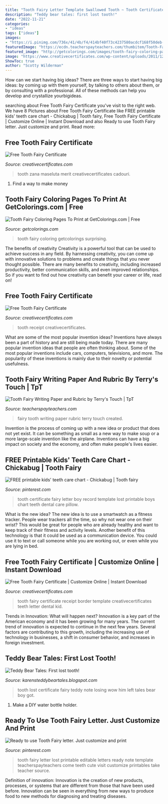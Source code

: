 ```yaml
---
title: "Tooth Fairy Letter Template Swallowed Tooth ~ Tooth Certificate Fairy Letter Boy Record Template Lost Printable Boys Chart Teeth Dental Care Pillow"
description: "Teddy bear tales: first lost tooth!"
date: "2022-11-21"
categories:
- "ideas"
tags: ["ideas"]
images:
- "https://i.pinimg.com/736x/41/4b/f4/414bf40f73c4237580acdcf168f50deb--tooth-fairy-certificate-dental-care.jpg"
featuredImage: "https://ecdn.teacherspayteachers.com/thumbitem/Tooth-Fairy-Writing-Paper-and-Rubric-3013292-1486934954/original-3013292-2.jpg"
featured_image: "http://getcolorings.com/images/tooth-fairy-coloring-pages-to-print-19.jpg"
image: "https://www.creativecertificates.com/wp-content/uploads/2011/12/tooth-fairy-certificate-51.jpg"
ShowToc: true
author: "Scotty Wilderman"
---
```



How can we start having big ideas?
There are three ways to start having big ideas: by coming up with them yourself, by talking to others about them, or by consulting with a professional. All of these methods can help you develop and crystallize yourbigideas.

	

		
searching about Free Tooth Fairy Certificate you've visit to the right web. We have 8 Pictures about Free Tooth Fairy Certificate like FREE printable kids&#039; teeth care chart - Chickabug | Tooth fairy, Free Tooth Fairy Certificate | Customize Online | Instant Download and also Ready to use Tooth Fairy letter. Just customize and print. Read more:
		
    
## Free Tooth Fairy Certificate

<img loading=lazy src="https://www.creativecertificates.com/wp-content/uploads/2011/12/tooth-fairy-certificate-51.jpg" onerror="this.onerror=null;this.src='https://tse3.mm.bing.net/th?id=OIP.Llr9B_sIaAXxg3SRGladkQHaFj&amp;pid=15.1';" alt="Free Tooth Fairy Certificate">

_Source: creativecertificates.com_

>tooth zana maseluta merit creativecertificates cadouri. 

	

1. Find a way to make money 

    
## Tooth Fairy Coloring Pages To Print At GetColorings.com | Free

<img loading=lazy src="http://getcolorings.com/images/tooth-fairy-coloring-pages-to-print-19.jpg" onerror="this.onerror=null;this.src='https://tse2.mm.bing.net/th?id=OIP.EiPOlFDG6of1IvGsB2KTCQHaJl&amp;pid=15.1';" alt="Tooth Fairy Coloring Pages To Print at GetColorings.com | Free">

_Source: getcolorings.com_

>tooth fairy coloring getcolorings surprising. 

	

The benefits of creativity
Creativity is a powerful tool that can be used to achieve success in any field. By harnessing creativity, you can come up with innovative solutions to problems and create things that you never thought possible. There are many benefits to creativity, including increased productivity, better communication skills, and even improved relationships. So if you want to find out how creativity can benefit your career or life, read on!

    
## Free Tooth Fairy Certificate

<img loading=lazy src="https://www.creativecertificates.com/wp-content/uploads/2011/12/tooth-fairy.jpg" onerror="this.onerror=null;this.src='https://tse3.mm.bing.net/th?id=OIP.5jQ8LabOd17ZKBQw7R8Z_wHaFI&amp;pid=15.1';" alt="Free Tooth Fairy Certificate">

_Source: creativecertificates.com_

>tooth receipt creativecertificates. 

	

What are some of the most popular invention ideas?
Inventions have always been a part of history and are still being made today. There are many popular invention ideas that people are often thinking about. Some of the most popular inventions include cars, computers, televisions, and more. The popularity of these inventions is mainly due to their novelty or potential usefulness.

    
## Tooth Fairy Writing Paper And Rubric By Terry&#039;s Touch | TpT

<img loading=lazy src="https://ecdn.teacherspayteachers.com/thumbitem/Tooth-Fairy-Writing-Paper-and-Rubric-3013292-1486934954/original-3013292-2.jpg" onerror="this.onerror=null;this.src='https://tse1.mm.bing.net/th?id=OIP.nojvfLUSqMUH5fW5inf0FwAAAA&amp;pid=15.1';" alt="Tooth Fairy Writing Paper and Rubric by Terry&#039;s Touch | TpT">

_Source: teacherspayteachers.com_

>fairy tooth writing paper rubric terry touch created. 

	

Invention is the process of coming up with a new idea or product that does not yet exist. It can be something as small as a new way to make soup or a more large-scale invention like the airplane. Inventions can have a big impact on society and the economy, and often make people's lives easier.

    
## FREE Printable Kids&#039; Teeth Care Chart - Chickabug | Tooth Fairy

<img loading=lazy src="https://i.pinimg.com/736x/41/4b/f4/414bf40f73c4237580acdcf168f50deb--tooth-fairy-certificate-dental-care.jpg" onerror="this.onerror=null;this.src='https://tse2.mm.bing.net/th?id=OIP.rvHKY84eZdD5x15hTl3IUwHaJg&amp;pid=15.1';" alt="FREE printable kids&#039; teeth care chart - Chickabug | Tooth fairy">

_Source: pinterest.com_

>tooth certificate fairy letter boy record template lost printable boys chart teeth dental care pillow. 

	

What is the new idea?
The new idea is to use a smartwatch as a fitness tracker. People wear trackers all the time, so why not wear one on their wrist? This would be great for people who are already healthy and want to keep track of their fitness and activity levels. Another benefit of this technology is that it could be used as a communication device. You could use it to text or call someone while you are working out, or even while you are lying in bed.

    
## Free Tooth Fairy Certificate | Customize Online | Instant Download

<img loading=lazy src="https://www.creativecertificates.com/wp-content/files/2011/12/tooth-fairy-1.jpg" onerror="this.onerror=null;this.src='https://tse2.mm.bing.net/th?id=OIP.hMOO_gpPvL8EFXE6Q6n5VAHaFI&amp;pid=15.1';" alt="Free Tooth Fairy Certificate | Customize Online | Instant Download">

_Source: creativecertificates.com_

>tooth fairy certificate receipt border template creativecertificates teeth letter dental kid. 

	

Trends in Innovation: What will happen next?
Innovation is a key part of the American economy and it has been growing for many years. The current trend of innovation is expected to continue in the next few years. Several factors are contributing to this growth, including the increasing use of technology in businesses, a shift in consumer behavior, and increases in foreign investment.

    
## Teddy Bear Tales: First Lost Tooth!

<img loading=lazy src="http://2.bp.blogspot.com/-jbFcp40yKSs/UX1LtSyIeGI/AAAAAAAAFH0/4OuWD2EBTFE/s1600/First+tooth.jpg" onerror="this.onerror=null;this.src='https://tse2.mm.bing.net/th?id=OIP.-Hqf5J_vS6F2DOiB1vt2fgHaFO&amp;pid=15.1';" alt="Teddy Bear Tales: First lost tooth!">

_Source: karensteddybeartales.blogspot.com_

>tooth lost certificate fairy teddy note losing wow him left tales bear boy got. 

	

1. Make a DIY water bottle holder.

    
## Ready To Use Tooth Fairy Letter. Just Customize And Print

<img loading=lazy src="https://s-media-cache-ak0.pinimg.com/736x/82/18/aa/8218aa0f8561f2bc3fafdfc3ed3a0345.jpg" onerror="this.onerror=null;this.src='https://tse1.mm.bing.net/th?id=OIP.NL6IWo0dwP0MtyI4qOUxQQAAAA&amp;pid=15.1';" alt="Ready to use Tooth Fairy letter. Just customize and print">

_Source: pinterest.com_

>tooth fairy letter lost printable editable letters ready note template teacherspayteachers come teeth cute visit customize printables take teacher source. 

	

Definition of innovation:
Innovation is the creation of new products, processes, or systems that are different from those that have been used before. Innovation can be seen in everything from new ways to produce food to new methods for diagnosing and treating diseases.

